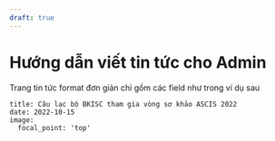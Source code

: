 ```yaml
---
draft: true
---
```

# Hướng dẫn viết tin tức cho Admin

Trang tin tức format đơn giản chỉ gồm các field như trong ví dụ sau

```
title: Câu lạc bộ BKISC tham gia vòng sơ khảo ASCIS 2022
date: 2022-10-15
image:
  focal_point: 'top'
```